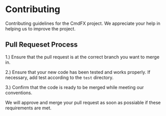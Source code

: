 # Contributing

Contributing guidelines for the CmdFX project. We appreciate your help in helping us to improve the project.

## Pull Requeset Process

1.) Ensure that the pull request is at the correct branch you want to merge in.

2.) Ensure that your new code has been tested and works properly. If necessary, add test according to the `test` directory.

3.) Confirm that the code is ready to be merged while meeting our conventions.

We will approve and merge your pull request as soon as possiable if these requirements are met.
